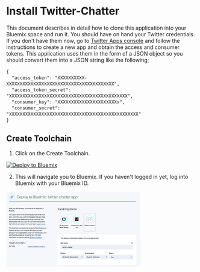 # Install Twitter-Chatter

This document describes in detail how to clone this application into your Bluemix space and run it. 
You should have on hand your Twitter credentials.  If you don't have them now, go to 
[Twitter Apps console](https://apps.twitter.com/) and follow the instructions to create a new app 
and obtain the access and consumer tokens.  This application uses them in the form of a JSON object
so you should convert them into a JSON string like the following;

```
{	
  "access_token": "XXXXXXXXXX-XXXXXXXXXXXXXXXXXXXXXXXXXXXXXXXXXXXXXXXX",	
  "access_token_secret": "XXXXXXXXXXXXXXXXXXXXXXXXXXXXXXXXXXXXXXXXXXXX",	
  "consumer_key": "XXXXXXXXXXXXXXXXXXXXXXx",	
  "consumer_secret": "XXXXXXXXXXXXXXXXXXXXXXXXXXXXXXXXXXXXXXXXXXXXXXXX" 
}
```

## Create Toolchain

1. Click on the Create Toolchain.

[![Deploy to Bluemix](https://developer.ibm.com/devops-services/wp-content/uploads/sites/42/2016/05/create_toolchain_button.png)](https://console.ng.bluemix.net/devops/setup/deploy/?repository=https%3A%2F%2Fgithub.com%2Fjconallen%2Ftwitter-chatter)

2. This will navigate you to Bluemix.  If you haven't logged in yet, log into Bluemix with your
Bluemix ID. 

<img src="images/ScreenShot1.png" alt="Drawing" style="height: 200px;"/>
